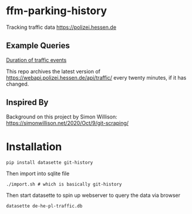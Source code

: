 # ffm-parking-history

Tracking traffic data https://polizei.hessen.de

## Example Queries 

[Duration of traffic events](http://127.0.0.1:8001/de-he-pl-traffic?sql=select+%0D%0A*%2C%0D%0AROUND%28days_till_now+%2F+%28days_till_project_finish+%2F+100%29%2C+2%29+percent_done%0D%0Afrom+%28select%0D%0A++_item%2C%0D%0A++max%28verbal%29%2C%0D%0A++max%28streets%29%2C%0D%0A++ROUND%28julianday%28max%28durationEndTime%29%29+-+julianday%28max%28durationStartTime%29%29%29+as+days_till_project_finish%2C%0D%0A++--+julianday%28MAX%28durationStartTime%29%29+-+julianday%28MAX%28begin%29%29+as+days2%2C%0D%0A++ROUND%28julianday%28MAX%28_commit_at%29%29+-+julianday%28durationStartTime%29%29+as+days_till_now%0D%0Afrom%0D%0A++item_version_detail%0D%0Agroup+by+_item%29%0D%0AORDER+BY+percent_done+desc)

This repo archives the latest version of https://webapi.polizei.hessen.de/api/traffic/ every twenty minutes, if it has changed.

## Inspired By

Background on this project by Simon Willison: https://simonwillison.net/2020/Oct/9/git-scraping/

# Installation

```
pip install datasette git-history
```

Then import into sqlite file
```
./import.sh # which is basically git-history
```

Then start datasette to spin up webserver to query the data via browser
```
datasette de-he-pl-traffic.db
```
```
